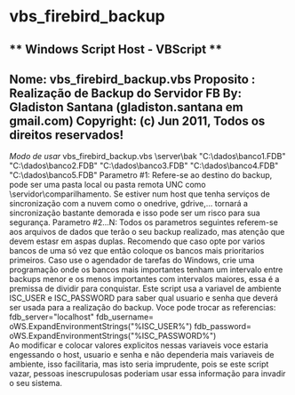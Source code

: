 # vbs_firebird_backup

** Windows Script Host - VBScript **
-----------------------------------------------------------------
 Nome: vbs_firebird_backup.vbs
 Proposito : Realização de Backup do Servidor FB
 By: Gladiston Santana (gladiston.santana em gmail.com)
 Copyright: (c) Jun 2011, Todos os direitos reservados!
-----------------------------------------------------------------

*Modo de usar*
 vbs_firebird_backup.vbs \\server\bak "C:\dados\banco1.FDB" "C:\dados\banco2.FDB" "C:\dados\banco3.FDB" "C:\dados\banco4.FDB" "C:\dados\banco5.FDB" 
  Parametro #1: Refere-se ao destino do backup, pode ser uma pasta local ou 
    pasta remota UNC como \\servidor\comparilhamento. Se estiver num host que 
    tenha serviços de sincronização com a nuvem como o onedrive, gdrive,...
    tornará a sincronização bastante demorada e isso pode ser um risco para
    sua segurança.
  Parametro #2...N: Todos os parametros seguintes referem-se aos arquivos de 
    dados que terão o seu backup realizado, mas atenção que devem estasr em 
    aspas duplas. Recomendo que caso opte por varios bancos de uma só vez
	que então coloque os bancos mais prioritarios primeiros. Caso use o
	agendador de tarefas do Windows, crie uma programação onde os bancos
	mais importantes tenham um intervalo entre backups menor e os menos 
	importantes com intervalos maiores, essa é a premissa de dividir para
	conquistar.
  Este script usa a variavel de ambiente ISC_USER e ISC_PASSWORD para saber 
    qual usuario e senha que deverá ser usada para a realização do backup.
	 Voce pode trocar as referencias:
      fdb_server="localhost"
      fdb_username= oWS.ExpandEnvironmentStrings("%ISC_USER%")
      fdb_password= oWS.ExpandEnvironmentStrings("%ISC_PASSWORD%")    
    Ao modificar e colocar valores explicitos nessas variaveis voce estaria
	  engessando o host, usuario e senha e não dependeria mais variaveis de
	  ambiente, isso facilitaria, mas isto seria imprudente, pois se este 
	  script vazar, pessoas inescrupulosas poderiam usar essa informação 
	  para invadir o seu sistema.

